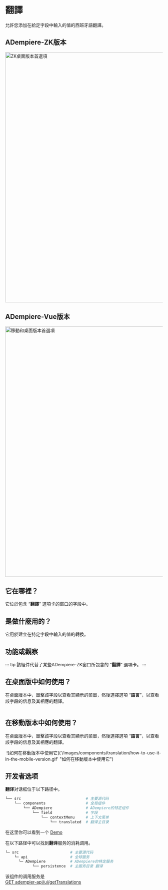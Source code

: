 # 翻譯

允許您添加在給定字段中輸入的值的西班牙語翻譯。

## ADempiere-ZK版本

<img :src="$withBase('/images/components/translation/zk-desktop-version-translation.png')" alt="ZK桌面版本首選項" width="800px">

## ADempiere-Vue版本

<img :src="$withBase('/images/components/translation/translation-desktop-mobile.png')" alt="移動和桌面版本首選項" width="800px">

## 它在哪裡？

它位於包含 “**翻譯**” 選項卡的窗口的字段中。

## 是做什麼用的？

它用於建立在特定字段中輸入的值的轉換。

## 功能或觀察

::: tip
該組件代替了某些ADempiere-ZK窗口所包含的 “**翻譯**” 選項卡。
:::

## 在桌面版中如何使用？

在桌面版本中，單擊該字段以查看其顯示的菜單，然後選擇選項 “**語言**”，以查看該字段的信息及其相應的翻譯。

<img :src="$withBase('/images/components/translation/how-to-use-it-in-the-desktop-version.gif')" />

## 在移動版本中如何使用？

在桌面版本中，單擊該字段以查看其顯示的菜單，然後選擇選項 “**語言**”，以查看該字段的信息及其相應的翻譯。


<img :src="$withBase('/images/components/translation/how-to-use-it-in-the-mobile-version.gif')" />
![如何在移動版本中使用它]('/images/components/translation/how-to-use-it-in-the-mobile-version.gif' "如何在移動版本中使用它")

## 开发者选项

**翻译**对话框位于以下路径中。

```bash
└── src                             # 主要源代码
    └── components                  # 全局组件
        └── ADempiere               # ADempiere的特定组件
            └── field               # 字段
                └── contextMenu     # 上下文菜单
                    └── translated  # 翻译主目录

```
在这里你可以看到一个 [Demo](https://demo-ui.erpya.com/#/7aa4242a-93c0-42d8-92be-8250002d3e3c/d97027fd-4cd5-445e-8fd8-ef5d3f7959b4/window/53418?tabParent=0&action=fa50908e-40f1-11e9-91a1-0242ac140002)

在以下路径中可以找到**翻译**服务的消耗调用。
```bash
└─ src                       # 主要源代码
    └─ api                   # 全球服务
      └─ ADempiere           # ADempiere的特定服务
            └── persistence  # 主服务目录 翻译


```


该组件的调用服务是<br>
[GET adempier-api/ui/getTranslations]()<br>

